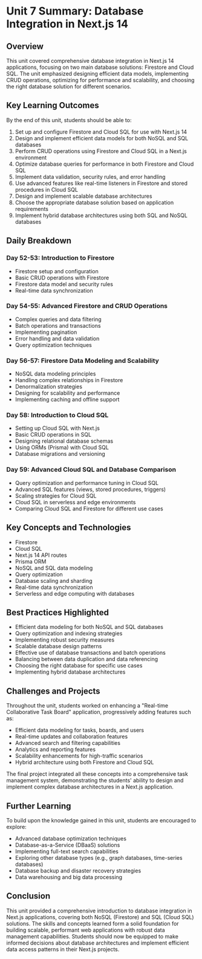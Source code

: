 # Unit 7 Summary: Database Integration in Next.js 14

## Overview
This unit covered comprehensive database integration in Next.js 14 applications, focusing on two main database solutions: Firestore and Cloud SQL. The unit emphasized designing efficient data models, implementing CRUD operations, optimizing for performance and scalability, and choosing the right database solution for different scenarios.

## Key Learning Outcomes
By the end of this unit, students should be able to:

1. Set up and configure Firestore and Cloud SQL for use with Next.js 14
2. Design and implement efficient data models for both NoSQL and SQL databases
3. Perform CRUD operations using Firestore and Cloud SQL in a Next.js environment
4. Optimize database queries for performance in both Firestore and Cloud SQL
5. Implement data validation, security rules, and error handling
6. Use advanced features like real-time listeners in Firestore and stored procedures in Cloud SQL
7. Design and implement scalable database architectures
8. Choose the appropriate database solution based on application requirements
9. Implement hybrid database architectures using both SQL and NoSQL databases

## Daily Breakdown

### Day 52-53: Introduction to Firestore
- Firestore setup and configuration
- Basic CRUD operations with Firestore
- Firestore data model and security rules
- Real-time data synchronization

### Day 54-55: Advanced Firestore and CRUD Operations
- Complex queries and data filtering
- Batch operations and transactions
- Implementing pagination
- Error handling and data validation
- Query optimization techniques

### Day 56-57: Firestore Data Modeling and Scalability
- NoSQL data modeling principles
- Handling complex relationships in Firestore
- Denormalization strategies
- Designing for scalability and performance
- Implementing caching and offline support

### Day 58: Introduction to Cloud SQL
- Setting up Cloud SQL with Next.js
- Basic CRUD operations in SQL
- Designing relational database schemas
- Using ORMs (Prisma) with Cloud SQL
- Database migrations and versioning

### Day 59: Advanced Cloud SQL and Database Comparison
- Query optimization and performance tuning in Cloud SQL
- Advanced SQL features (views, stored procedures, triggers)
- Scaling strategies for Cloud SQL
- Cloud SQL in serverless and edge environments
- Comparing Cloud SQL and Firestore for different use cases

## Key Concepts and Technologies
- Firestore
- Cloud SQL
- Next.js 14 API routes
- Prisma ORM
- NoSQL and SQL data modeling
- Query optimization
- Database scaling and sharding
- Real-time data synchronization
- Serverless and edge computing with databases

## Best Practices Highlighted
- Efficient data modeling for both NoSQL and SQL databases
- Query optimization and indexing strategies
- Implementing robust security measures
- Scalable database design patterns
- Effective use of database transactions and batch operations
- Balancing between data duplication and data referencing
- Choosing the right database for specific use cases
- Implementing hybrid database architectures

## Challenges and Projects
Throughout the unit, students worked on enhancing a "Real-time Collaborative Task Board" application, progressively adding features such as:
- Efficient data modeling for tasks, boards, and users
- Real-time updates and collaboration features
- Advanced search and filtering capabilities
- Analytics and reporting features
- Scalability enhancements for high-traffic scenarios
- Hybrid architecture using both Firestore and Cloud SQL

The final project integrated all these concepts into a comprehensive task management system, demonstrating the students' ability to design and implement complex database architectures in a Next.js application.

## Further Learning
To build upon the knowledge gained in this unit, students are encouraged to explore:
- Advanced database optimization techniques
- Database-as-a-Service (DBaaS) solutions
- Implementing full-text search capabilities
- Exploring other database types (e.g., graph databases, time-series databases)
- Database backup and disaster recovery strategies
- Data warehousing and big data processing

## Conclusion
This unit provided a comprehensive introduction to database integration in Next.js applications, covering both NoSQL (Firestore) and SQL (Cloud SQL) solutions. The skills and concepts learned form a solid foundation for building scalable, performant web applications with robust data management capabilities. Students should now be equipped to make informed decisions about database architectures and implement efficient data access patterns in their Next.js projects.
